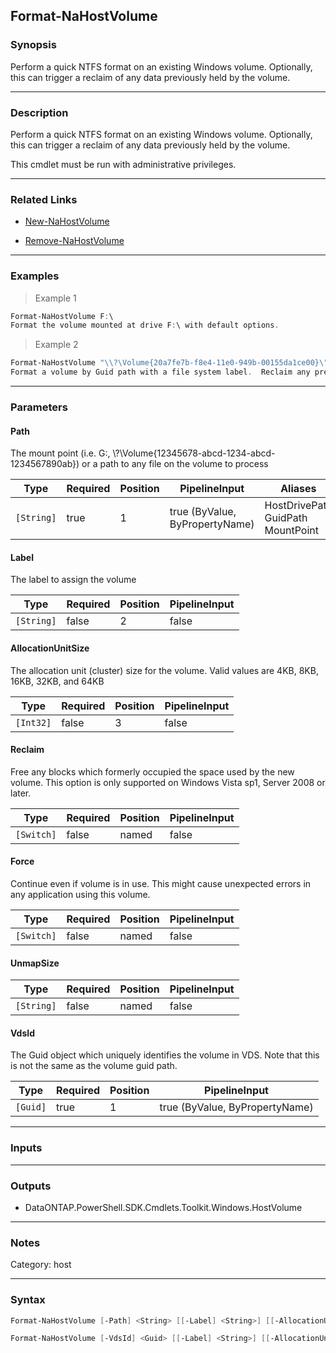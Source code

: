 Format-NaHostVolume
-------------------

### Synopsis
Perform a quick NTFS format on an existing Windows volume.  Optionally, this can trigger a reclaim of any data previously held by the volume.

---

### Description

Perform a quick NTFS format on an existing Windows volume.  Optionally, this can trigger a reclaim of any data previously held by the volume.

This cmdlet must be run with administrative privileges.

---

### Related Links
* [New-NaHostVolume](New-NaHostVolume)

* [Remove-NaHostVolume](Remove-NaHostVolume)

---

### Examples
> Example 1

```PowerShell
Format-NaHostVolume F:\
Format the volume mounted at drive F:\ with default options.
```
> Example 2

```PowerShell
Format-NaHostVolume "\\?\Volume{20a7fe7b-f8e4-11e0-949b-00155da1ce00}\" -Label "DB Logs" -Reclaim
Format a volume by Guid path with a file system label.  Reclaim any previously used space on the storage controller.
```

---

### Parameters
#### **Path**
The mount point (i.e. G:, \\?\Volume{12345678-abcd-1234-abcd-1234567890ab}\) or a path to any file on the volume to process

|Type      |Required|Position|PipelineInput                 |Aliases                                  |
|----------|--------|--------|------------------------------|-----------------------------------------|
|`[String]`|true    |1       |true (ByValue, ByPropertyName)|HostDrivePath<br/>GuidPath<br/>MountPoint|

#### **Label**
The label to assign the volume

|Type      |Required|Position|PipelineInput|
|----------|--------|--------|-------------|
|`[String]`|false   |2       |false        |

#### **AllocationUnitSize**
The allocation unit (cluster) size for the volume.  Valid values are 4KB, 8KB, 16KB, 32KB, and 64KB

|Type     |Required|Position|PipelineInput|
|---------|--------|--------|-------------|
|`[Int32]`|false   |3       |false        |

#### **Reclaim**
Free any blocks which formerly occupied the space used by the new volume.  This option is only supported on Windows Vista sp1, Server 2008 or later.

|Type      |Required|Position|PipelineInput|
|----------|--------|--------|-------------|
|`[Switch]`|false   |named   |false        |

#### **Force**
Continue even if volume is in use. This might cause unexpected errors in any application using this volume.

|Type      |Required|Position|PipelineInput|
|----------|--------|--------|-------------|
|`[Switch]`|false   |named   |false        |

#### **UnmapSize**

|Type      |Required|Position|PipelineInput|
|----------|--------|--------|-------------|
|`[String]`|false   |named   |false        |

#### **VdsId**
The Guid object which uniquely identifies the volume in VDS.  Note that this is not the same as the volume guid path.

|Type    |Required|Position|PipelineInput                 |
|--------|--------|--------|------------------------------|
|`[Guid]`|true    |1       |true (ByValue, ByPropertyName)|

---

### Inputs

---

### Outputs
* DataONTAP.PowerShell.SDK.Cmdlets.Toolkit.Windows.HostVolume

---

### Notes
Category: host

---

### Syntax
```PowerShell
Format-NaHostVolume [-Path] <String> [[-Label] <String>] [[-AllocationUnitSize] <Int32>] [-Reclaim] [-Force] [-UnmapSize <String>] [<CommonParameters>]
```
```PowerShell
Format-NaHostVolume [-VdsId] <Guid> [[-Label] <String>] [[-AllocationUnitSize] <Int32>] [-Reclaim] [-Force] [-UnmapSize <String>] [<CommonParameters>]
```
